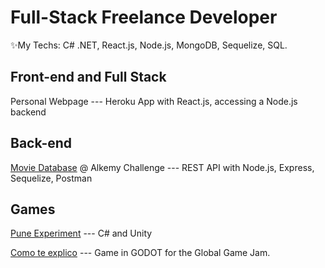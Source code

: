 # Full-Stack Freelance Developer
✨My Techs: C# .NET, React.js, Node.js, MongoDB, Sequelize, SQL.
## Front-end and Full Stack

Personal Webpage --- Heroku App with React.js, accessing a Node.js backend

## Back-end

[Movie Database](https://github.com/Raikul/alkemy2) @ Alkemy Challenge --- REST API with Node.js, Express, Sequelize, Postman

## Games

[Pune Experiment](https://github.com/Raikul/PuneExperiment) --- C# and Unity

[Como te explico](https://github.com/Raikul/Como-te-explico) --- Game in GODOT for the Global Game Jam.
<!---
Raikul/Raikul is a ✨ special ✨ repository because its `README.md` (this file) appears on your GitHub profile.
You can click the Preview link to take a look at your changes.
--->
